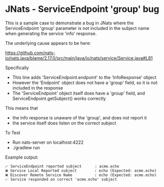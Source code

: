# JNats - ServiceEndpoint 'group' bug


This is a sample case to demonstrate a bug in JNats where the ServiceEndpoint 'group' parameter
is not included in the subject name when generating the service 'info' response.

The underlying cause appears to be here:

https://github.com/nats-io/nats.java/blame/2.17.0/src/main/java/io/nats/service/Service.java#L81

Specifically
- This line adds 'ServiceEndpoint.endpoint' to the 'InfoResponse' object
- However the 'Endpoint' object does not have a 'group' field, so it is not included in the response
- The 'ServiceEndpoint' object itself does have a 'group' field, and ServiceEndpoint.getSubject() works correctly

This means that
 - the info response is unaware of the 'group', and does not report it
 - the service itself does listen on the correct subject

 To Test

 - Run nats-server on localhost:4222
 - ./gradlew run

Example output:

```shell
✅ ServiceEndpoint reported subject      : acme.echo
❌ Service Local Reported subject        : echo (Expected: acme.echo)
❌ Discover Remote Service Name          : echo (Expected: acme.echo)
✅ Service responded on correct 'acme.echo' subject
```